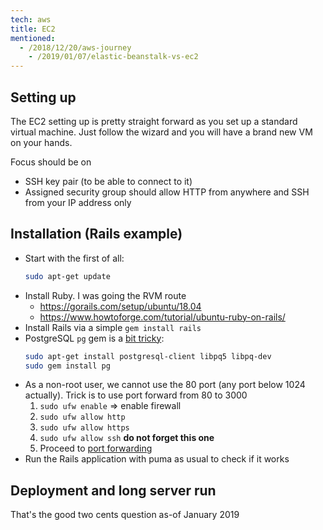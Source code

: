 ```yaml
---
tech: aws
title: EC2
mentioned:
  - /2018/12/20/aws-journey
    - /2019/01/07/elastic-beanstalk-vs-ec2
---
```


## Setting up

The EC2 setting up is pretty straight forward as you set up a standard virtual
machine. Just follow the wizard and you will have a brand new VM on your hands.

Focus should be on

- SSH key pair (to be able to connect to it)
- Assigned security group should allow HTTP from anywhere and SSH from your IP address only

## Installation (Rails example)

- Start with the first of all:
  ```sh
  sudo apt-get update
  ```
- Install Ruby. I was going the RVM route
  - https://gorails.com/setup/ubuntu/18.04
  - https://www.howtoforge.com/tutorial/ubuntu-ruby-on-rails/
- Install Rails via a simple `gem install rails`
- PostgreSQL `pg` gem is a [bit tricky](https://www.digitalocean.com/community/questions/gem-install-pg-not-working):
  ```sh
  sudo apt-get install postgresql-client libpq5 libpq-dev
  sudo gem install pg
  ```
- As a non-root user, we cannot use the 80 port (any port below 1024 actually). Trick
  is to use port forward from 80 to 3000
  1. `sudo ufw enable` => enable firewall
  2. `sudo ufw allow http`
  3. `sudo ufw allow https`
  4. `sudo ufw allow ssh` **do not forget this one**
  5. Proceed to [port forwarding](https://askubuntu.com/a/661003)
- Run the Rails application with puma as usual to check if it works

## Deployment and long server run

That's the good two cents question as-of January 2019

